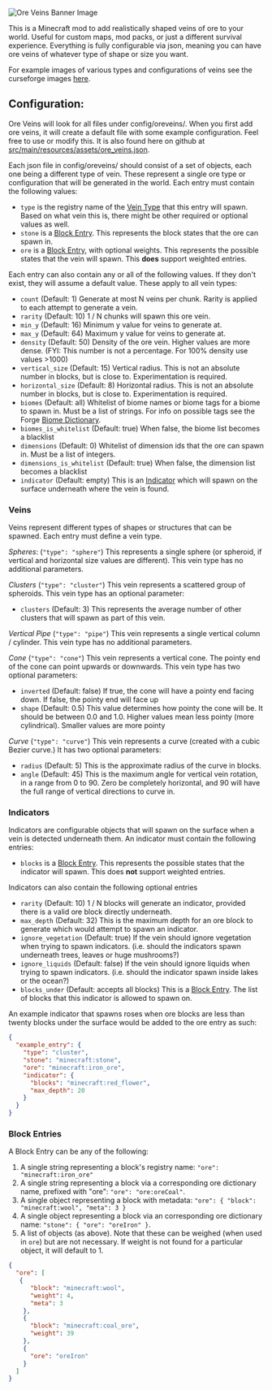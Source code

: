 ![Ore Veins Banner Image](https://github.com/alcatrazEscapee/ore-veins/blob/1.12/img/banner.png?raw=true)

This is a Minecraft mod to add realistically shaped veins of ore to your world. Useful for custom maps, mod packs, or just a different survival experience. Everything is fully configurable via json, meaning you can have ore veins of whatever type of shape or size you want.

For example images of various types and configurations of veins see the curseforge images [here](https://minecraft.curseforge.com/projects/realistic-ore-veins/images).

## Configuration:

Ore Veins will look for all files under config/oreveins/. When you first add ore veins, it will create a default file with some example configuration. Feel free to use or modify this. It is also found here on github at [src/main/resources/assets/ore_veins.json](https://github.com/alcatrazEscapee/ore-veins/blob/1.12/src/main/resources/assets/ore_veins.json).

Each json file in config/oreveins/ should consist of a set of objects, each one being a different type of vein. These represent a single ore type or configuration that will be generated in the world. Each entry must contain the following values:

* `type` is the registry name of the [Vein Type](#veins) that this entry will spawn. Based on what vein this is, there might be other required or optional values as well.
* `stone` is a [Block Entry](#block-entries). This represents the block states that the ore can spawn in.
* `ore` is a [Block Entry](#block-entries), with optional weights. This represents the possible states that the vein will spawn. This **does** support weighted entries.

Each entry can also contain any or all of the following values. If they don't exist, they will assume a default value. These apply to all vein types:

* `count` (Default: 1) Generate at most N veins per chunk. Rarity is applied to each attempt to generate a vein.
* `rarity` (Default: 10) 1 / N chunks will spawn this ore vein.
* `min_y` (Default: 16) Minimum y value for veins to generate at.
* `max_y` (Default: 64) Maximum y value for veins to generate at.
* `density` (Default: 50) Density of the ore vein. Higher values are more dense. (FYI: This number is not a percentage. For 100% density use values >1000)
* `vertical_size` (Default: 15) Vertical radius. This is not an absolute number in blocks, but is close to. Experimentation is required.
* `horizontal_size` (Default: 8) Horizontal radius. This is not an absolute number in blocks, but is close to. Experimentation is required.
* `biomes` (Default: all) Whitelist of biome names or biome tags for a biome to spawn in. Must be a list of strings. For info on possible tags see the Forge [Biome Dictionary](https://github.com/MinecraftForge/MinecraftForge/blob/1.12.x/src/main/java/net/minecraftforge/common/BiomeDictionary.java).
* `biomes_is_whitelist` (Default: true) When false, the biome list becomes a blacklist
* `dimensions` (Default: 0) Whitelist of dimension ids that the ore can spawn in. Must be a list of integers.
* `dimensions_is_whitelist` (Default: true) When false, the dimension list becomes a blacklist
* `indicator` (Default: empty) This is an [Indicator](#indicators) which will spawn on the surface underneath where the vein is found.

### Veins

Veins represent different types of shapes or structures that can be spawned. Each entry must define a vein type.

*Spheres*: (`"type": "sphere"`)
This represents a single sphere (or spheroid, if vertical and horizontal size values are different). This vein type has no additional parameters.

*Clusters* (`"type": "cluster"`)
This vein represents a scattered group of spheroids.  This vein type has an optional parameter:
* `clusters` (Default: 3) This represents the average number of other clusters that will spawn as part of this vein.

*Vertical Pipe* (`"type": "pipe"`)
This vein represents a single vertical column / cylinder. This vein type has no additional parameters.

*Cone* (`"type": "cone"`)
This vein represents a vertical cone. The pointy end of the cone can point upwards or downwards. This vein type has two optional parameters:
* `inverted` (Default: false) If true, the cone will have a pointy end facing down. If false, the pointy end will face up
* `shape` (Default: 0.5) This value determines how pointy the cone will be. It should be between 0.0 and 1.0. Higher values mean less pointy (more cylindrical). Smaller values are more pointy

*Curve* (`"type": "curve"`)
This vein represents a curve (created with a cubic Bezier curve.) It has two optional parameters:
* `radius` (Default: 5) This is the approximate radius of the curve in blocks.
* `angle` (Default: 45) This is the maximum angle for vertical vein rotation, in a range from 0 to 90. Zero be completely horizontal, and 90 will have the full range of vertical directions to curve in.


### Indicators

Indicators are configurable objects that will spawn on the surface when a vein is detected underneath them. An indicator must contain the following entries:

* `blocks` is a [Block Entry](#block-entries). This represents the possible states that the indicator will spawn. This does **not** support weighted entries.

Indicators can also contain the following optional entries

* `rarity` (Default: 10) 1 / N blocks will generate an indicator, provided there is a valid ore block directly underneath.
* `max_depth` (Default: 32) This is the maximum depth for an ore block to generate which would attempt to spawn an indicator.
* `ignore_vegetation` (Default: true) If the vein should ignore vegetation when trying to spawn indicators. (i.e. should the indicators spawn underneath trees, leaves or huge mushrooms?)
* `ignore_liquids` (Default: false) If the vein should ignore liquids when trying to spawn indicators. (i.e. should the indicator spawn inside lakes or the ocean?)
* `blocks_under` (Default: accepts all blocks) This is a [Block Entry](#block-entries). The list of blocks that this indicator is allowed to spawn on.

An example indicator that spawns roses when ore blocks are less than twenty blocks under the surface would be added to the ore entry as such:

```json
{
  "example_entry": {
    "type": "cluster",
    "stone": "minecraft:stone",
    "ore": "minecraft:iron_ore",
    "indicator": {
      "blocks": "minecraft:red_flower",
      "max_depth": 20
    }
  }
}
```

### Block Entries

A Block Entry can be any of the following:

1. A single string representing a block's registry name: `"ore": "minecraft:iron_ore"`
2. A single string representing a block via a corresponding ore dictionary name, prefixed with "ore": `"ore": "ore:oreCoal"`.
2. A single object representing a block with metadata: `"ore": { "block": "minecraft:wool", "meta": 3 }`
3. A single object representing a block via an corresponding ore dictionary name: `"stone": { "ore": "oreIron" }`.
3. A list of objects (as above). Note that these can be weighed (when used in `ore`) but are not necessary. If weight is not found for a particular object, it will default to 1.
```json
{
  "ore": [
   {
      "block": "minecraft:wool",
      "weight": 4,
      "meta": 3
    },
    {
      "block": "minecraft:coal_ore",
      "weight": 39
    },
    {
      "ore": "oreIron"
    }
  ]
}
```
